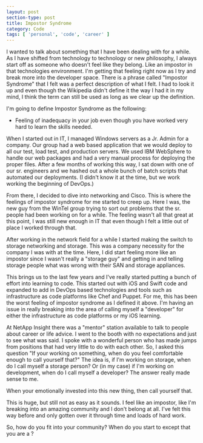 ```yaml
---
layout: post
section-type: post
title: Impostor Syndrome
category: Code
tags: [ 'personal', 'code', 'career' ]
---
```


I wanted to talk about something that I have been dealing with for a while. As I have shifted from technology to technology or new philosophy, I always start off as someone who doesn't feel like they belong. Like an impostor in that technologies environment. I'm getting that feeling right now as I try and break more into the developer space. There is a phrase called "Impostor Syndrome" that I felt was a perfect description of what I felt. I had to look it up and even though the Wikipedia didn't define it the way I had it in my mind, I think the term can still be used as long as we clear up the definition.

I'm going to define Impostor Syndrome as the following:
  - Feeling of inadequacy in your job even though you have worked very hard to learn the skills needed.

When I started out in IT, I managed Windows servers as a Jr. Admin for a company. Our group had a web based application that we would deploy to all our test, load test, and production servers. We used IBM WebSphere to handle our web packages and had a very manual process for deploying the proper files. After a few months of working this way, I sat down with one of our sr. engineers and we hashed out a whole bunch of batch scripts that automated our deployments. (I didn't know it at the time, but we work working the beginning of DevOps.)

From there, I decided to dive into networking and Cisco. This is where the feelings of impostor syndrome for me started to creep up. Here I was, the new guy from the WinTel group trying to sort out problems that the sr. people had been working on for a while. The feeling wasn't all that great at this point, I was still new enough in IT that even though I felt a little out of place I worked through that.

After working in the network field for a while I started making the switch to storage networking and storage. This was a company necessity for the company I was with at the time. Here, I did start feeling more like an impostor since I wasn't really a "storage guy" and getting in and telling storage people what was wrong with their SAN and storage appliances.

This brings us to the last few years and I've really started putting a bunch of effort into learning to code. This started out with iOS and Swift code and expanded to add in DevOps based technologies and tools such as infrastructure as code platforms like Chef and Puppet. For me, this has been the worst feeling of impostor syndrome as I defined it above. I'm having an issue in really breaking into the area of calling myself a "developer" for either the infrastructure as code platforms or my iOS learning.

At NetApp Insight there was a "mentor" station available to talk to people about career or life advice. I went to the booth with no expectations and just to see what was said. I spoke with a wonderful person who has made jumps from positions that had very little to do with each other. So, I asked this question "If your working on something, when do you feel comfortable enough to call yourself that?" The idea is, if I'm working on storage, when do I call myself a storage person? Or (in my case) if I'm working on development, when do I call myself a developer? The answer really made sense to me.

When your emotionally invested into this new thing, then call yourself that.

This is huge, but still not as easy as it sounds. I feel like an impostor, like I'm breaking into an amazing community and I don't belong at all. I've felt this way before and only gotten over it through time and loads of hard work.

So, how do you fit into your community? When do you start to except that you are a <insert title here>? 
